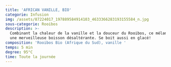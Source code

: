 ```yaml
---
title: 'AFRICAN VANILLE, BIO'
categorie: Infusion
img: /assets/87224017_197889584914103_4633366283193155584_n.jpg
sous-categorie: Rooibos
description: >-
  Combinant la chaleur de la vanille et la douceur du Rooibos, ce mélange offre
  une merveilleuse boisson désaltérante. Se boit aussi en glacé!
composition: 'Rooibos Bio (Afrique du Sud), vanille '
temps: 5 min
degree: 95°C
time: Toute la journée
---
```



